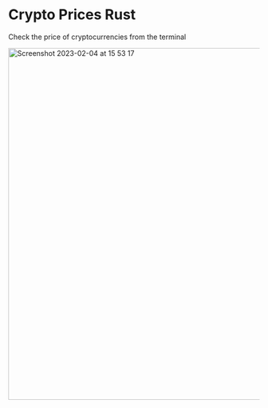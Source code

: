 # Crypto Prices Rust

Check the price of cryptocurrencies from the terminal

<img width="705" alt="Screenshot 2023-02-04 at 15 53 17" src="https://user-images.githubusercontent.com/46093689/216791172-a66f7a03-a6d9-4544-805e-a44d0f5e6f92.png">
